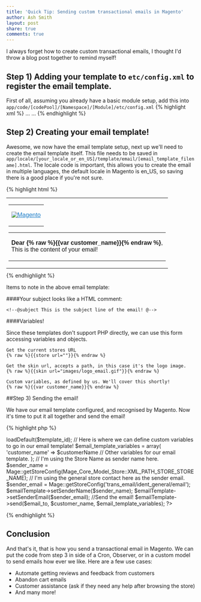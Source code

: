 ```yaml
---
title: 'Quick Tip: Sending custom transactional emails in Magento'
author: Ash Smith
layout: post
share: true
comments: true
---
```


I always forget how to create custom transactional emails, I thought I'd throw a blog post together to remind myself!

## Step 1) Adding your template to `etc/config.xml` to register the email template.

First of all, assuming you already have a basic module setup, add this into `app/code/[codePool]/[Namespace]/[Module]/etc/config.xml`
{% highlight xml %}
<config>
    ...
    <global>
        ...
        <template>
            <email>
                <!-- Give the template a uniqiue name, you'll need to refer to this later when sending the email-->
                <[email_template_name]>
                    <label>[Email Template Label]</label>
                    <file>[email_template_filename].html</file>
                    <type>html</type>
                </[email_template_name]>
            </email>
        </template>
    </global>
</config>
{% endhighlight %}

## Step 2) Creating your email template!

Awesome, we now have the email template setup, next up we'll need to create the email template itself. This file needs to be saved in `app/locale/[your_locale_or_en_US]/template/email/[email_template_filename].html`. The locale code is important, this allows you to create the email in multiple languages, the default locale in Magento is en_US, so saving there is a good place if you're not sure.

{% highlight html %}
<!--@subject This is the subject line of the email! @-->
<div style="font:11px/1.35em Verdana, Arial, Helvetica, sans-serif;">
  <table cellspacing="0" cellpadding="0" border="0" width="98%" style="margin-top:10px; font:11px/1.35em Verdana, Arial, Helvetica, sans-serif; margin-bottom:10px;">
    <tr>
      <td align="center" valign="top">
        <!-- [ header starts here] -->
          <table cellspacing="0" cellpadding="0" border="0" width="650">
            <tr>
              <td valign="top">
                <p>
                  <a href="{% raw %}{{store url=""}}{% endraw %}" style="color:#1E7EC8;"><img src="{% raw %}{{skin url="images/logo_email.gif" _area='frontend'}}{% endraw %}" alt="Magento" border="0"/></a>
                </p>
              </td>
            </tr>
          </table>
          <!-- [ middle starts here] -->
          <table cellspacing="0" cellpadding="0" border="0" width="650">
            <tr>
              <td valign="top">
                <p>
                <strong>Dear {% raw %}{{var customer_name}}{% endraw %}</strong>,<br/>
                This is the content of your email!
                </p>
              </td>
            </tr>
          </table>
      </td>
    </tr>
  </table>
</div>
{% endhighlight %}

Items to note in the above email template:

####Your subject looks like a HTML comment:

    <!--@subject This is the subject line of the email! @-->

####Variables!

Since these templates don't support PHP directly, we can use this form accessing variables and objects.

    Get the current stores URL
    {% raw %}{{store url=""}}{% endraw %}

    Get the skin url, accepts a path, in this case it's the logo image.
    {% raw %}{{skin url="images/logo_email.gif"}}{% endraw %}

    Custom variables, as defined by us. We'll cover this shortly!
    {% raw %}{{var customer_name}}{% endraw %}


##Step 3) Sending the email!

We have our email template configured, and recognised by Magento. Now it's time to put it all together and send the email!

{% highlight php %}
<?php

// This is the template name from your etc/config.xml 
$template_id = '[email_template_name]';

// Who were sending to...
$email_to = 'demo@example.com';
$customer_name   = 'John Doe';

// Load our template by template_id
$email_template  = Mage::getModel('core/email_template')->loadDefault($template_id);

// Here is where we can define custom variables to go in our email template!
$email_template_variables = array(
    'customer_name' => $customerName
    // Other variables for our email template.
);

// I'm using the Store Name as sender name here.
$sender_name = Mage::getStoreConfig(Mage_Core_Model_Store::XML_PATH_STORE_STORE_NAME);
// I'm using the general store contact here as the sender email.
$sender_email = Mage::getStoreConfig('trans_email/ident_general/email');
$emailTemplate->setSenderName($sender_name);
$emailTemplate->setSenderEmail($sender_email); 

//Send the email!
$emailTemplate->send($email_to, $customer_name, $email_template_variables);
?>
{% endhighlight %}

## Conclusion

And that's it, that is how you send a transactional email in Magento. We can put the code from step 3 in side of a Cron, Observer, or in a custom model to send emails how ever we like. Here are a few use cases:

- Automate getting reviews and feedback from customers
- Abandon cart emails
- Customer assistance (ask if they need any help after browsing the store)
- And many more!
